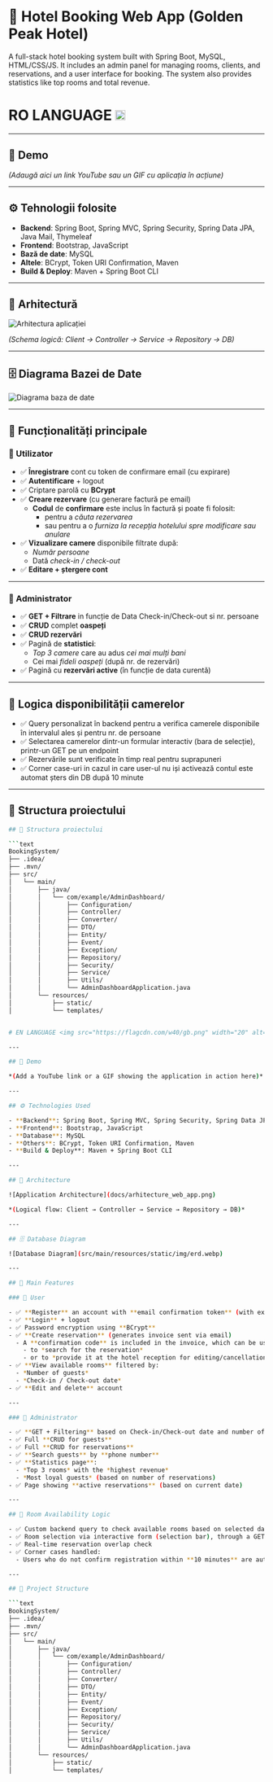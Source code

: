 # 🏨 Hotel Booking Web App (Golden Peak Hotel)
A full-stack hotel booking system built with Spring Boot, MySQL, HTML/CSS/JS. It includes an admin panel for managing rooms, clients, and reservations, and a user interface for booking. The system also provides statistics like top rooms and total revenue.


# RO LANGUAGE <img src="https://flagcdn.com/w40/ro.png" width="20" alt="Romania Flag">

---

## 📸 Demo

*(Adaugă aici un link YouTube sau un GIF cu aplicația în acțiune)*

---

## ⚙️ Tehnologii folosite

- **Backend**: Spring Boot, Spring MVC, Spring Security, Spring Data JPA, Java Mail, Thymeleaf
- **Frontend**: Bootstrap, JavaScript
- **Bază de date**: MySQL
- **Altele**: BCrypt, Token URI Confirmation, Maven
- **Build & Deploy**: Maven + Spring Boot CLI

---

## 🧱 Arhitectură

![Arhitectura aplicației](docs/arhitecture_web_app.png)

*(Schema logică: Client → Controller → Service → Repository → DB)*

---

## 🗄️ Diagrama Bazei de Date

![Diagrama baza de date](src/main/resources/static/img/erd.webp)

---

## 🧩 Funcționalități principale

### 👤 Utilizator

- ✅ **Înregistrare** cont cu token de confirmare email (cu expirare)
- ✅ **Autentificare** + logout
- ✅ Criptare parolă cu **BCrypt**
- ✅ **Creare rezervare** (cu generare factură pe email)
  - **Codul** de **confirmare** este inclus în factură și poate fi folosit:
    - pentru a *căuta rezervarea*
    - sau pentru a o *furniza la recepția hotelului spre modificare sau anulare*
- ✅ **Vizualizare camere** disponibile filtrate după:
  - *Număr persoane*
  - Dată *check-in / check-out*
- ✅ **Editare + ștergere cont**

---

### 🔐 Administrator

- ✅ **GET + Filtrare** in funcție de Data Check-in/Check-out si nr. persoane
- ✅ **CRUD** complet **oaspeți**
- ✅ **CRUD rezervări**
- ✅ Pagină de **statistici**:
  - *Top 3 camere* care au adus *cei mai mulți bani*
  - Cei mai *fideli oaspeți* (după nr. de rezervări)
- ✅ Pagină cu **rezervări active** (în funcție de data curentă)

---

## 🧠 Logica disponibilității camerelor

- ✅ Query personalizat în backend pentru a verifica camerele disponibile în intervalul ales și pentru nr. de persoane
- ✅ Selectarea camerelor dintr-un formular interactiv (bara de selecție), printr-un GET pe un endpoint
- ✅ Rezervările sunt verificate în timp real pentru suprapuneri
- ✅ Corner case-uri in cazul in care user-ul nu iși activează contul este automat șters din DB după 10 minute

---

## 📁 Structura proiectului

```bash
## 🌲 Structura proiectului

```text
BookingSystem/
├── .idea/
├── .mvn/
├── src/
│   └── main/
│       ├── java/
│       │   └── com/example/AdminDashboard/
│       │       ├── Configuration/
│       │       ├── Controller/
│       │       ├── Converter/
│       │       ├── DTO/
│       │       ├── Entity/
│       │       ├── Event/
│       │       ├── Exception/
│       │       ├── Repository/
│       │       ├── Security/
│       │       ├── Service/
│       │       ├── Utils/
│       │       └── AdminDashboardApplication.java
│       └── resources/
│           ├── static/
│           └── templates/


# EN LANGUAGE <img src="https://flagcdn.com/w40/gb.png" width="20" alt="UK Flag">

---

## 📸 Demo

*(Add a YouTube link or a GIF showing the application in action here)*

---

## ⚙️ Technologies Used

- **Backend**: Spring Boot, Spring MVC, Spring Security, Spring Data JPA, Java Mail, Thymeleaf  
- **Frontend**: Bootstrap, JavaScript  
- **Database**: MySQL  
- **Others**: BCrypt, Token URI Confirmation, Maven  
- **Build & Deploy**: Maven + Spring Boot CLI  

---

## 🧱 Architecture

![Application Architecture](docs/arhitecture_web_app.png)

*(Logical flow: Client → Controller → Service → Repository → DB)*

---

## 🗄️ Database Diagram

![Database Diagram](src/main/resources/static/img/erd.webp)

---

## 🧩 Main Features

### 👤 User

- ✅ **Register** an account with **email confirmation token** (with expiration)  
- ✅ **Login** + logout  
- ✅ Password encryption using **BCrypt**  
- ✅ **Create reservation** (generates invoice sent via email)  
  - A **confirmation code** is included in the invoice, which can be used:
    - to *search for the reservation*
    - or to *provide it at the hotel reception for editing/cancellation*  
- ✅ **View available rooms** filtered by:
  - *Number of guests*
  - *Check-in / Check-out date*  
- ✅ **Edit and delete** account  

---

### 🔐 Administrator

- ✅ **GET + Filtering** based on Check-in/Check-out date and number of guests  
- ✅ Full **CRUD for guests**  
- ✅ Full **CRUD for reservations**  
- ✅ **Search guests** by **phone number**  
- ✅ **Statistics page**:
  - *Top 3 rooms* with the *highest revenue*
  - *Most loyal guests* (based on number of reservations)  
- ✅ Page showing **active reservations** (based on current date)  

---

## 🧠 Room Availability Logic

- ✅ Custom backend query to check available rooms based on selected date range and number of guests  
- ✅ Room selection via interactive form (selection bar), through a GET request  
- ✅ Real-time reservation overlap check  
- ✅ Corner cases handled:
  - Users who do not confirm registration within **10 minutes** are automatically deleted from the database  

---

## 📁 Project Structure

```text
BookingSystem/
├── .idea/
├── .mvn/
├── src/
│   └── main/
│       ├── java/
│       │   └── com/example/AdminDashboard/
│       │       ├── Configuration/
│       │       ├── Controller/
│       │       ├── Converter/
│       │       ├── DTO/
│       │       ├── Entity/
│       │       ├── Event/
│       │       ├── Exception/
│       │       ├── Repository/
│       │       ├── Security/
│       │       ├── Service/
│       │       ├── Utils/
│       │       └── AdminDashboardApplication.java
│       └── resources/
│           ├── static/
│           └── templates/

